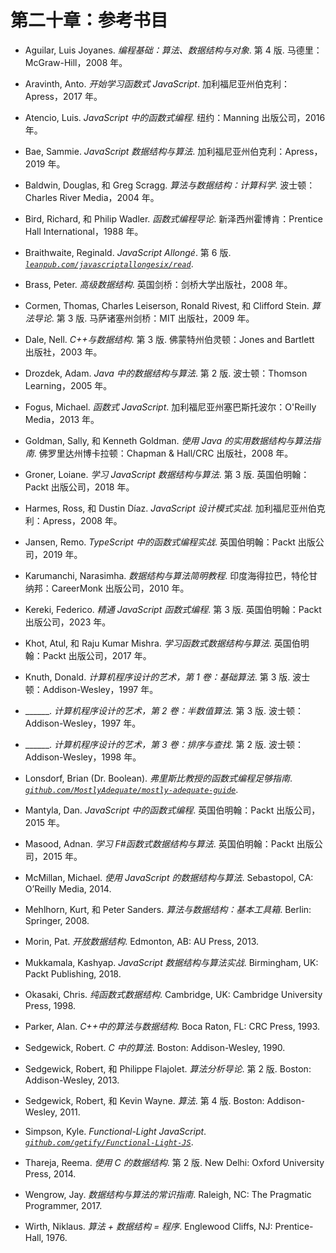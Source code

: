 

# 第二十章：参考书目



+   Aguilar, Luis Joyanes. *编程基础：算法、数据结构与对象*. 第 4 版. 马德里：McGraw-Hill，2008 年。

+   Aravinth, Anto. *开始学习函数式 JavaScript*. 加利福尼亚州伯克利：Apress，2017 年。

+   Atencio, Luis. *JavaScript 中的函数式编程*. 纽约：Manning 出版公司，2016 年。

+   Bae, Sammie. *JavaScript 数据结构与算法*. 加利福尼亚州伯克利：Apress，2019 年。

+   Baldwin, Douglas, 和 Greg Scragg. *算法与数据结构：计算科学*. 波士顿：Charles River Media，2004 年。

+   Bird, Richard, 和 Philip Wadler. *函数式编程导论*. 新泽西州霍博肯：Prentice Hall International，1988 年。

+   Braithwaite, Reginald. *JavaScript Allongé*. 第 6 版. *[`leanpub.com/javascriptallongesix/read`](https://leanpub.com/javascriptallongesix/read)*.

+   Brass, Peter. *高级数据结构*. 英国剑桥：剑桥大学出版社，2008 年。

+   Cormen, Thomas, Charles Leiserson, Ronald Rivest, 和 Clifford Stein. *算法导论*. 第 3 版. 马萨诸塞州剑桥：MIT 出版社，2009 年。

+   Dale, Nell. *C++与数据结构*. 第 3 版. 佛蒙特州伯灵顿：Jones and Bartlett 出版社，2003 年。

+   Drozdek, Adam. *Java 中的数据结构与算法*. 第 2 版. 波士顿：Thomson Learning，2005 年。

+   Fogus, Michael. *函数式 JavaScript*. 加利福尼亚州塞巴斯托波尔：O'Reilly Media，2013 年。

+   Goldman, Sally, 和 Kenneth Goldman. *使用 Java 的实用数据结构与算法指南*. 佛罗里达州博卡拉顿：Chapman & Hall/CRC 出版社，2008 年。

+   Groner, Loiane. *学习 JavaScript 数据结构与算法*. 第 3 版. 英国伯明翰：Packt 出版公司，2018 年。

+   Harmes, Ross, 和 Dustin Díaz. *JavaScript 设计模式实战*. 加利福尼亚州伯克利：Apress，2008 年。

+   Jansen, Remo. *TypeScript 中的函数式编程实战*. 英国伯明翰：Packt 出版公司，2019 年。

+   Karumanchi, Narasimha. *数据结构与算法简明教程*. 印度海得拉巴，特伦甘纳邦：CareerMonk 出版公司，2010 年。

+   Kereki, Federico. *精通 JavaScript 函数式编程*. 第 3 版. 英国伯明翰：Packt 出版公司，2023 年。

+   Khot, Atul, 和 Raju Kumar Mishra. *学习函数式数据结构与算法*. 英国伯明翰：Packt 出版公司，2017 年。

+   Knuth, Donald. *计算机程序设计的艺术，第 1 卷：基础算法*. 第 3 版. 波士顿：Addison-Wesley，1997 年。

+   ______. *计算机程序设计的艺术，第 2 卷：半数值算法*. 第 3 版. 波士顿：Addison-Wesley，1997 年。

+   ______. *计算机程序设计的艺术，第 3 卷：排序与查找*. 第 2 版. 波士顿：Addison-Wesley，1998 年。

+   Lonsdorf, Brian (Dr. Boolean). *弗里斯比教授的函数式编程足够指南*. *[`github.com/MostlyAdequate/mostly-adequate-guide`](https://github.com/MostlyAdequate/mostly-adequate-guide)*.

+   Mantyla, Dan. *JavaScript 中的函数式编程*. 英国伯明翰：Packt 出版公司，2015 年。

+   Masood, Adnan. *学习 F#函数式数据结构与算法*. 英国伯明翰：Packt 出版公司，2015 年。

+   McMillan, Michael. *使用 JavaScript 的数据结构与算法*. Sebastopol, CA: O’Reilly Media, 2014.

+   Mehlhorn, Kurt, 和 Peter Sanders. *算法与数据结构：基本工具箱*. Berlin: Springer, 2008.

+   Morin, Pat. *开放数据结构*. Edmonton, AB: AU Press, 2013.

+   Mukkamala, Kashyap. *JavaScript 数据结构与算法实战*. Birmingham, UK: Packt Publishing, 2018.

+   Okasaki, Chris. *纯函数式数据结构*. Cambridge, UK: Cambridge University Press, 1998.

+   Parker, Alan. *C++中的算法与数据结构*. Boca Raton, FL: CRC Press, 1993.

+   Sedgewick, Robert. *C 中的算法*. Boston: Addison-Wesley, 1990.

+   Sedgewick, Robert, 和 Philippe Flajolet. *算法分析导论*. 第 2 版. Boston: Addison-Wesley, 2013.

+   Sedgewick, Robert, 和 Kevin Wayne. *算法*. 第 4 版. Boston: Addison-Wesley, 2011.

+   Simpson, Kyle. *Functional-Light JavaScript*. *[`github.com/getify/Functional-Light-JS`](https://github.com/getify/Functional-Light-JS)*.

+   Thareja, Reema. *使用 C 的数据结构*. 第 2 版. New Delhi: Oxford University Press, 2014.

+   Wengrow, Jay. *数据结构与算法的常识指南*. Raleigh, NC: The Pragmatic Programmer, 2017.

+   Wirth, Niklaus. *算法 + 数据结构 = 程序*. Englewood Cliffs, NJ: Prentice-Hall, 1976.
